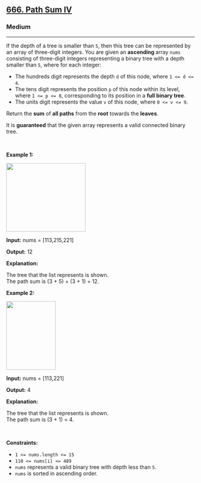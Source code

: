 <h2><a href="https://leetcode.com/problems/path-sum-iv">666. Path Sum IV</a></h2><h3>Medium</h3><hr><p>If the depth of a tree is smaller than <code>5</code>, then this tree can be represented by an array of three-digit integers. You are given an <strong>ascending </strong>array <code>nums</code> consisting of three-digit integers representing a binary tree with a depth smaller than <code>5</code>, where for each integer:</p>

<ul>
	<li>The hundreds digit represents the depth <code>d</code> of this node, where <code>1 &lt;= d &lt;= 4</code>.</li>
	<li>The tens digit represents the position <code>p</code> of this node within its level, where <code>1 &lt;= p &lt;= 8</code>, corresponding to its position in a <strong>full binary tree</strong>.</li>
	<li>The units digit represents the value <code>v</code> of this node, where <code>0 &lt;= v &lt;= 9</code>.</li>
</ul>

<p>Return the <strong>sum</strong> of <strong>all paths</strong> from the <strong>root</strong> towards the <strong>leaves</strong>.</p>

<p>It is <strong>guaranteed</strong> that the given array represents a valid connected binary tree.</p>

<p>&nbsp;</p>
<p><strong class="example">Example 1:</strong></p>

<p><img alt="" src="https://assets.leetcode.com/uploads/2021/04/30/pathsum4-1-tree.jpg" style="width: 212px; height: 183px;" /></p>

<div class="example-block">
<p><strong>Input:</strong> <span class="example-io">nums = [113,215,221]</span></p>

<p><strong>Output:</strong> <span class="example-io">12</span></p>

<p><strong>Explanation:</strong></p>

<p>The tree that the list represents is shown.<br />
The path sum is (3 + 5) + (3 + 1) = 12.</p>
</div>

<p><strong class="example">Example 2:</strong></p>

<p><img alt="" src="https://assets.leetcode.com/uploads/2021/04/30/pathsum4-2-tree.jpg" style="width: 132px; height: 183px;" /></p>

<div class="example-block">
<p><strong>Input:</strong> <span class="example-io">nums = [113,221]</span></p>

<p><strong>Output:</strong> <span class="example-io">4</span></p>

<p><strong>Explanation:</strong></p>

<p>The tree that the list represents is shown.&nbsp;<br />
The path sum is (3 + 1) = 4.</p>
</div>

<p>&nbsp;</p>
<p><strong>Constraints:</strong></p>

<ul>
	<li><code>1 &lt;= nums.length &lt;= 15</code></li>
	<li><code>110 &lt;= nums[i] &lt;= 489</code></li>
	<li><code>nums</code> represents a valid binary tree with depth less than <code>5</code>.</li>
	<li><code>nums</code> is sorted in ascending order.</li>
</ul>
